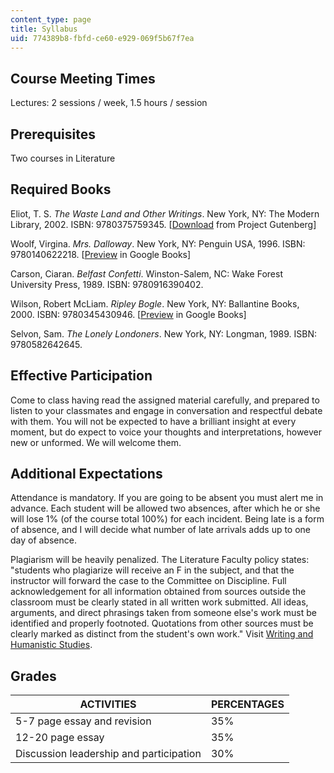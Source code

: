 ```yaml
---
content_type: page
title: Syllabus
uid: 774389b8-fbfd-ce60-e929-069f5b67f7ea
---
```


Course Meeting Times
--------------------

Lectures: 2 sessions / week, 1.5 hours / session

Prerequisites
-------------

Two courses in Literature

Required Books
--------------

Eliot, T. S. _The Waste Land and Other Writings_. New York, NY: The Modern Library, 2002. ISBN: 9780375759345. \[[Download](http://www.gutenberg.org/etext/1321) from Project Gutenberg\]

Woolf, Virgina. _Mrs. Dalloway_. New York, NY: Penguin USA, 1996. ISBN: 9780140622218. \[[Preview](http://books.google.com/books?id=QEHI-uN0tmgC&printsec=frontcover&dq=mrs.+dalloway#v=onepage&q=&f=false) in Google Books\]

Carson, Ciaran. _Belfast Confetti_. Winston-Salem, NC: Wake Forest University Press, 1989. ISBN: 9780916390402.

Wilson, Robert McLiam. _Ripley Bogle_. New York, NY: Ballantine Books, 2000. ISBN: 9780345430946. \[[Preview](http://books.google.com/books?id=7Dp4b8QM6cQC&printsec=frontcover&dq=ripley+bogle#v=onepage&q=&f=false) in Google Books\]

Selvon, Sam. _The Lonely Londoners_. New York, NY: Longman, 1989. ISBN: 9780582642645.

Effective Participation
-----------------------

Come to class having read the assigned material carefully, and prepared to listen to your classmates and engage in conversation and respectful debate with them. You will not be expected to have a brilliant insight at every moment, but do expect to voice your thoughts and interpretations, however new or unformed. We will welcome them.

Additional Expectations
-----------------------

Attendance is mandatory. If you are going to be absent you must alert me in advance. Each student will be allowed two absences, after which he or she will lose 1% (of the course total 100%) for each incident. Being late is a form of absence, and I will decide what number of late arrivals adds up to one day of absence.

Plagiarism will be heavily penalized. The Literature Faculty policy states: "students who plagiarize will receive an F in the subject, and that the instructor will forward the case to the Committee on Discipline. Full acknowledgement for all information obtained from sources outside the classroom must be clearly stated in all written work submitted. All ideas, arguments, and direct phrasings taken from someone else's work must be identified and properly footnoted. Quotations from other sources must be clearly marked as distinct from the student's own work." Visit [Writing and Humanistic Studies](http://cmsw.mit.edu/writing-and-communication-center/).

Grades
------

| ACTIVITIES | PERCENTAGES |
| --- | --- |
| 5-7 page essay and revision | 35% |
| 12-20 page essay | 35% |
| Discussion leadership and participation | 30%
